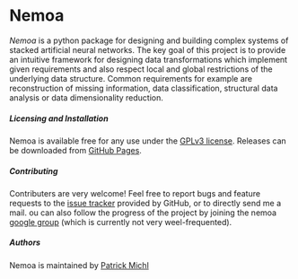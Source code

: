 Nemoa
========

*Nemoa* is a python package for designing and building complex systems of
stacked artificial neural networks. The key goal of this project is to provide
an intuitive framework for designing data transformations which implement given
requirements and also respect local and global restrictions of the underlying
data structure. Common requirements for example are reconstruction of missing
information, data classification, structural data analysis or data
dimensionality reduction.

##### Licensing and Installation #####
Nemoa is available free for any use under the
[GPLv3 license](https://www.gnu.org/licenses/gpl.html). Releases can be
downloaded from [GitHub Pages](https://github.com/fishroot/nemoa/releases).

##### Contributing #####
Contributers are very welcome! Feel free to report bugs and feature requests to
the [issue tracker](https://github.com/fishroot/nemoa/issues) provided by
GitHub, or to directly send me a mail. ou can also follow the progress of the
project by joining the nemoa
[google group](http://groups.google.com/group/nemoa) (which is currently not
very weel-frequented).

##### Authors #####
Nemoa is maintained by
[Patrick Michl](https://plus.google.com/u/0/+PatrickMichl1)
